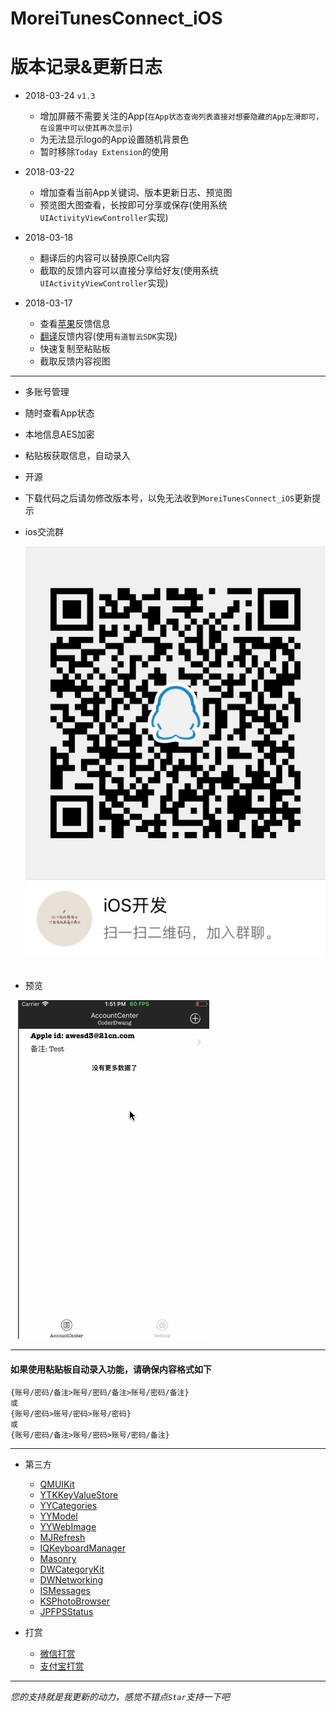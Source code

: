 # MoreiTunesConnect_iOS

# 版本记录&更新日志
- 2018-03-24 ```v1.3```
    - 增加屏蔽不需要关注的App(```在App状态查询列表直接对想要隐藏的App左滑即可，在设置中可以使其再次显示```)
    - 为无法显示logo的App设置随机背景色
    - 暂时移除```Today Extension```的使用

- 2018-03-22
    - 增加查看当前App关键词、版本更新日志、预览图
    - 预览图大图查看，长按即可分享或保存(使用系统```UIActivityViewController```实现)

- 2018-03-18
    - 翻译后的内容可以替换原Cell内容
    - 截取的反馈内容可以直接分享给好友(使用系统```UIActivityViewController```实现)
    
- 2018-03-17
    - 查看[苹果](https://idmsa.apple.com/IDMSWebAuth/login?appIdKey=891bd3417a7776362562d2197f89480a8547b108fd934911bcbea0110d07f757&path=%2Faccount%2F&rv=1)反馈信息 
    - [翻译](http://ai.youdao.com)反馈内容(使用```有道智云SDK```实现)
    - 快速复制至粘贴板
    - 截取反馈内容视图
    
----
- 多账号管理
- 随时查看App状态
- 本地信息AES加密
- 粘贴板获取信息，自动录入
- 开源
- 下载代码之后请勿修改版本号，以免无法收到```MoreiTunesConnect_iOS```更新提示
- ios交流群

    ![群二维码](./Picture/群二维码.png)
    
- 预览

    ![预览](./Picture/预览图.gif)


---
#### 如果使用粘贴板自动录入功能，请确保内容格式如下
    {账号/密码/备注>账号/密码/备注>账号/密码/备注}
    或
    {账号/密码>账号/密码>账号/密码}
    或
    {账号/密码/备注>账号/密码>账号/密码/备注}

---

- 第三方
    - [QMUIKit](https://github.com/QMUI/QMUI_iOS)
    - [YTKKeyValueStore](https://github.com/yuantiku/YTKKeyValueStore)
    - [YYCategories](https://github.com/ibireme/YYCategories)
    - [YYModel](https://github.com/ibireme/YYModel)
    - [YYWebImage](https://github.com/ibireme/YYWebImage)
    - [MJRefresh](https://github.com/CoderMJLee/MJRefresh)
    - [IQKeyboardManager](https://github.com/hackiftekhar/IQKeyboardManager)
    - [Masonry](https://github.com/SnapKit/Masonry)
    - [DWCategoryKit](https://github.com/CoderDwang/DWCategoryKit)
    - [DWNetworking](https://github.com/CoderDwang/DWNetworking)
    - [ISMessages](https://github.com/ilyainyushin/ISMessages)
    - [KSPhotoBrowser](https://github.com/skx926/KSPhotoBrowser)
    - [JPFPSStatus](https://github.com/joggerplus/JPFPSStatus)

- 打赏
    - [微信打赏](./Picture/Pay/WeChat.JPG)
    - [支付宝打赏](./Picture/Pay/Ali.JPG)

---
*您的支持就是我更新的动力，感觉不错点```Star```支持一下吧*






